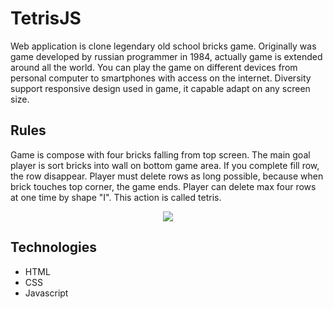 # TetrisJS
Web application is clone legendary old school bricks game. Originally was game developed by russian programmer in 1984, actually
game is extended around all the world. You can play the game on different devices from personal computer to smartphones with
access on the internet. Diversity support responsive design used in game, it capable adapt on any screen size.

## Rules
Game is compose with four bricks falling from top screen. The main goal player is sort bricks into wall on bottom game area.
If you complete fill row, the row disappear. Player must delete rows as long possible, because when brick touches top corner, 
the game ends. Player can delete max four rows at one time by shape "I". This action is called tetris.

<p align='center'>
<img src="https://webcreatorslt.com/wp-content/uploads/2016/07/responsive-web-design-webcreatorslt.png"/>
</p>

## Technologies
* HTML
* CSS
* Javascript
